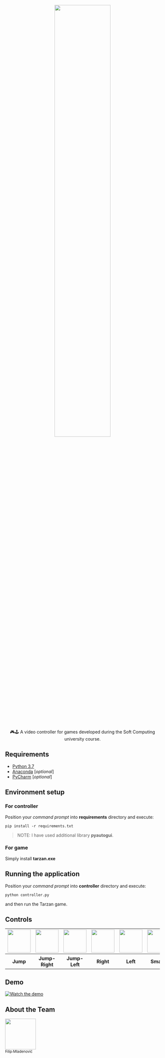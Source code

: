 

<p align="center"><img width=60% src="https://user-images.githubusercontent.com/30222786/74770570-c90a0e80-528c-11ea-85bd-659ad9949077.jpg"></p>
<p align="center">
🎮🕹 A video controller for games developed during the Soft Computing university course.</p>

## Requirements
* [Python 3.7]([https://www.python.org/downloads/release/python-370/](https://www.python.org/downloads/release/python-370/)l)
* [Anaconda]([https://www.anaconda.com/distribution/#download-section](https://www.anaconda.com/distribution/#download-section)) [*optional*]
* [PyCharm]([https://www.jetbrains.com/pycharm/](https://www.jetbrains.com/pycharm/)) [*optional*]

## Environment setup

### For controller 

Position your *command prompt* into **requirements** directory and execute:
```
pip install -r requirements.txt
```
>NOTE: I have used additional library **pyautogui**.

### For game
Simply install **tarzan.exe**



## Running the application
Position your *command prompt* into **controller** directory and execute:
```
python controller.py
```
and then run the Tarzan game.


## Controls
<table>
<tr>
<td> 
	<img src="https://user-images.githubusercontent.com/30222786/74766885-264e9180-5286-11ea-84cc-9b76daa8d7c2.jpg" width="75px;"/> 
</td>  
<td> 
	<img src="https://user-images.githubusercontent.com/30222786/74767510-40d53a80-5287-11ea-9789-b44c68a6e191.jpg" width="75px;"/> 
</td>  
<td> 
	<img src="https://user-images.githubusercontent.com/30222786/74767597-6febac00-5287-11ea-9586-5539dfea5b06.jpg" width="75px;"/> 
</td>  
<td> 
	<img src="https://user-images.githubusercontent.com/30222786/74767641-86920300-5287-11ea-80fa-4a0e09ea579d.jpg" width="75px;"/> 
</td>  
<td> 
	<img src="https://user-images.githubusercontent.com/30222786/74767658-927dc500-5287-11ea-812f-38e2d4f62328.jpg" width="75px;"/> 
</td>  
<td> 
	<img src="https://user-images.githubusercontent.com/30222786/74767715-ab867600-5287-11ea-9205-230e85c45f35.jpg" width="75px;"/> 
</td>  
</tr>
<tr>
<th>
Jump
</th>
<th>
Jump-Right
</th>
<th>
Jump-Left
</th>
<th>
Right
</th>
<th>
Left
</th>
<th>
Smash
</th>
</tr>

</table>
  
## Demo
[![Watch the demo](https://user-images.githubusercontent.com/30222786/74771090-d96eb900-528d-11ea-8045-72b1f9acdbad.png)](https://files.fm/u/pey38vv5#/view/demo.mp4;play;/subscribe)

## About the Team
[<img src="https://avatars1.githubusercontent.com/u/30222786?s=88&v=4" width="100px;"/>](https://github.com/FilipMeng)<br/> [<sub>Filip Mladenović</sub>](https://github.com/FilipMeng)